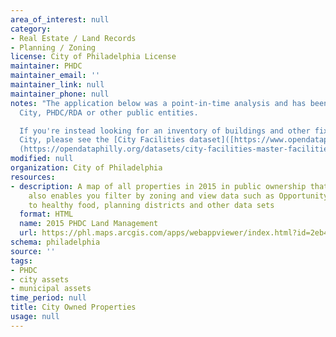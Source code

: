 ```yaml
---
area_of_interest: null
category: 
- Real Estate / Land Records
- Planning / Zoning
license: City of Philadelphia License
maintainer: PHDC
maintainer_email: ''
maintainer_link: null
maintainer_phone: null
notes: "The application below was a point-in-time analysis and has been archived. It will not receive further updates,   but remains available for reference. This is a web application displaying properties in 2015 owned by the
  City, PHDC/RDA or other public entities.

  If you're instead looking for an inventory of buildings and other fixed assets owned, leased, or operated by the
  City, please see the [City Facilities dataset]([https://www.opendataphilly.org/datasets/litter-index]
  (https://opendataphilly.org/datasets/city-facilities-master-facilities-database/)."
modified: null
organization: City of Philadelphia
resources:
- description: A map of all properties in 2015 in public ownership that are available. It
    also enables you filter by zoning and view data such as Opportunity Zones, access
    to healthy food, planning districts and other data sets
  format: HTML
  name: 2015 PHDC Land Management
  url: https://phl.maps.arcgis.com/apps/webappviewer/index.html?id=2eb44decb9464cb79f2132d1c5883674
schema: philadelphia
source: ''
tags:
- PHDC
- city assets
- municipal assets
time_period: null
title: City Owned Properties
usage: null
---
```

